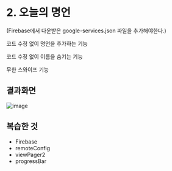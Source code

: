 # 2. 오늘의 명언
(Firebase에서 다운받은 google-services.json 파일을 추가해야한다.)

코드 수정 없이 명언을 추가하는 기능

코드 수정 없이 이름을 숨기는 기능

무한 스와이프 기능


## 결과화면
![image](https://user-images.githubusercontent.com/88188850/144419458-7dde9fea-5ac8-4f39-b12f-3dafc3b6c5b9.png)



## 복습한 것
- Firebase
- remoteConfig
- viewPager2
- progressBar
